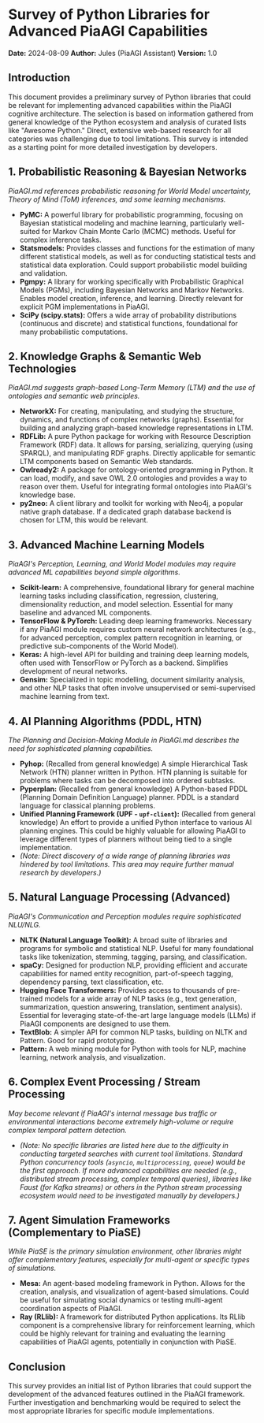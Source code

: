 # Survey of Python Libraries for Advanced PiaAGI Capabilities

**Date:** 2024-08-09
**Author:** Jules (PiaAGI Assistant)
**Version:** 1.0

## Introduction

This document provides a preliminary survey of Python libraries that could be relevant for implementing advanced capabilities within the PiaAGI cognitive architecture. The selection is based on information gathered from general knowledge of the Python ecosystem and analysis of curated lists like "Awesome Python." Direct, extensive web-based research for all categories was challenging due to tool limitations. This survey is intended as a starting point for more detailed investigation by developers.

## 1. Probabilistic Reasoning & Bayesian Networks

*PiaAGI.md references probabilistic reasoning for World Model uncertainty, Theory of Mind (ToM) inferences, and some learning mechanisms.*

*   **PyMC:** A powerful library for probabilistic programming, focusing on Bayesian statistical modeling and machine learning, particularly well-suited for Markov Chain Monte Carlo (MCMC) methods. Useful for complex inference tasks.
*   **Statsmodels:** Provides classes and functions for the estimation of many different statistical models, as well as for conducting statistical tests and statistical data exploration. Could support probabilistic model building and validation.
*   **Pgmpy:** A library for working specifically with Probabilistic Graphical Models (PGMs), including Bayesian Networks and Markov Networks. Enables model creation, inference, and learning. Directly relevant for explicit PGM implementations in PiaAGI.
*   **SciPy (scipy.stats):** Offers a wide array of probability distributions (continuous and discrete) and statistical functions, foundational for many probabilistic computations.

## 2. Knowledge Graphs & Semantic Web Technologies

*PiaAGI.md suggests graph-based Long-Term Memory (LTM) and the use of ontologies and semantic web principles.*

*   **NetworkX:** For creating, manipulating, and studying the structure, dynamics, and functions of complex networks (graphs). Essential for building and analyzing graph-based knowledge representations in LTM.
*   **RDFLib:** A pure Python package for working with Resource Description Framework (RDF) data. It allows for parsing, serializing, querying (using SPARQL), and manipulating RDF graphs. Directly applicable for semantic LTM components based on Semantic Web standards.
*   **Owlready2:** A package for ontology-oriented programming in Python. It can load, modify, and save OWL 2.0 ontologies and provides a way to reason over them. Useful for integrating formal ontologies into PiaAGI's knowledge base.
*   **py2neo:** A client library and toolkit for working with Neo4j, a popular native graph database. If a dedicated graph database backend is chosen for LTM, this would be relevant.

## 3. Advanced Machine Learning Models

*PiaAGI's Perception, Learning, and World Model modules may require advanced ML capabilities beyond simple algorithms.*

*   **Scikit-learn:** A comprehensive, foundational library for general machine learning tasks including classification, regression, clustering, dimensionality reduction, and model selection. Essential for many baseline and advanced ML components.
*   **TensorFlow & PyTorch:** Leading deep learning frameworks. Necessary if any PiaAGI module requires custom neural network architectures (e.g., for advanced perception, complex pattern recognition in learning, or predictive sub-components of the World Model).
*   **Keras:** A high-level API for building and training deep learning models, often used with TensorFlow or PyTorch as a backend. Simplifies development of neural networks.
*   **Gensim:** Specialized in topic modelling, document similarity analysis, and other NLP tasks that often involve unsupervised or semi-supervised machine learning from text.

## 4. AI Planning Algorithms (PDDL, HTN)

*The Planning and Decision-Making Module in PiaAGI.md describes the need for sophisticated planning capabilities.*

*   **Pyhop:** (Recalled from general knowledge) A simple Hierarchical Task Network (HTN) planner written in Python. HTN planning is suitable for problems where tasks can be decomposed into ordered subtasks.
*   **Pyperplan:** (Recalled from general knowledge) A Python-based PDDL (Planning Domain Definition Language) planner. PDDL is a standard language for classical planning problems.
*   **Unified Planning Framework (UPF - `upf-client`):** (Recalled from general knowledge) An effort to provide a unified Python interface to various AI planning engines. This could be highly valuable for allowing PiaAGI to leverage different types of planners without being tied to a single implementation.
*   *(Note: Direct discovery of a wide range of planning libraries was hindered by tool limitations. This area may require further manual research by developers.)*

## 5. Natural Language Processing (Advanced)

*PiaAGI's Communication and Perception modules require sophisticated NLU/NLG.*

*   **NLTK (Natural Language Toolkit):** A broad suite of libraries and programs for symbolic and statistical NLP. Useful for many foundational tasks like tokenization, stemming, tagging, parsing, and classification.
*   **spaCy:** Designed for production NLP, providing efficient and accurate capabilities for named entity recognition, part-of-speech tagging, dependency parsing, text classification, etc.
*   **Hugging Face Transformers:** Provides access to thousands of pre-trained models for a wide array of NLP tasks (e.g., text generation, summarization, question answering, translation, sentiment analysis). Essential for leveraging state-of-the-art large language models (LLMs) if PiaAGI components are designed to use them.
*   **TextBlob:** A simpler API for common NLP tasks, building on NLTK and Pattern. Good for rapid prototyping.
*   **Pattern:** A web mining module for Python with tools for NLP, machine learning, network analysis, and visualization.

## 6. Complex Event Processing / Stream Processing

*May become relevant if PiaAGI's internal message bus traffic or environmental interactions become extremely high-volume or require complex temporal pattern detection.*

*   *(Note: No specific libraries are listed here due to the difficulty in conducting targeted searches with current tool limitations. Standard Python concurrency tools (`asyncio`, `multiprocessing`, `queue`) would be the first approach. If more advanced capabilities are needed (e.g., distributed stream processing, complex temporal queries), libraries like Faust (for Kafka streams) or others in the Python stream processing ecosystem would need to be investigated manually by developers.)*

## 7. Agent Simulation Frameworks (Complementary to PiaSE)

*While PiaSE is the primary simulation environment, other libraries might offer complementary features, especially for multi-agent or specific types of simulations.*

*   **Mesa:** An agent-based modeling framework in Python. Allows for the creation, analysis, and visualization of agent-based simulations. Could be useful for simulating social dynamics or testing multi-agent coordination aspects of PiaAGI.
*   **Ray (RLlib):** A framework for distributed Python applications. Its RLlib component is a comprehensive library for reinforcement learning, which could be highly relevant for training and evaluating the learning capabilities of PiaAGI agents, potentially in conjunction with PiaSE.

## Conclusion

This survey provides an initial list of Python libraries that could support the development of the advanced features outlined in the PiaAGI framework. Further investigation and benchmarking would be required to select the most appropriate libraries for specific module implementations.
```
